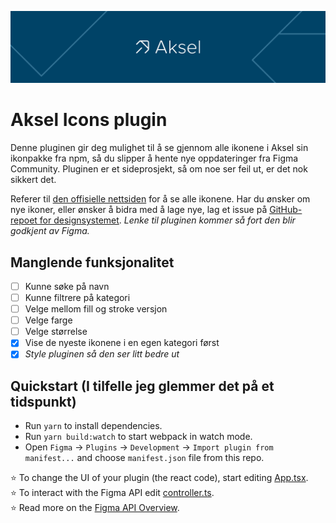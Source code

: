 ![](/src/app/assets/gh-cover.png)

# Aksel Icons plugin

Denne pluginen gir deg mulighet til å se gjennom alle ikonene i Aksel sin ikonpakke fra npm, så du slipper å hente nye oppdateringer fra Figma Community. Pluginen er et sideprosjekt, så om noe ser feil ut, er det nok sikkert det.

Referer til [den offisielle nettsiden](https://aksel.nav.no/ikoner) for å se alle ikonene.
Har du ønsker om nye ikoner, eller ønsker å bidra med å lage nye, lag et issue på [GitHub-repoet for designsystemet](https://github.com/navikt/aksel).
*Lenke til pluginen kommer så fort den blir godkjent av Figma.*

## Manglende funksjonalitet

- [ ] Kunne søke på navn
- [ ] Kunne filtrere på kategori
- [ ] Velge mellom fill og stroke versjon
- [ ] Velge farge
- [ ] Velge størrelse
- [x] Vise de nyeste ikonene i en egen kategori først
- [x] *Style pluginen så den ser litt bedre ut*

## Quickstart (I tilfelle jeg glemmer det på et tidspunkt)

- Run `yarn` to install dependencies.
- Run `yarn build:watch` to start webpack in watch mode.
- Open `Figma` -> `Plugins` -> `Development` -> `Import plugin from manifest...` and choose `manifest.json` file from this repo.

⭐ To change the UI of your plugin (the react code), start editing [App.tsx](./src/app/components/App.tsx).  
⭐ To interact with the Figma API edit [controller.ts](./src/plugin/controller.ts).  
⭐ Read more on the [Figma API Overview](https://www.figma.com/plugin-docs/api/api-overview/).
